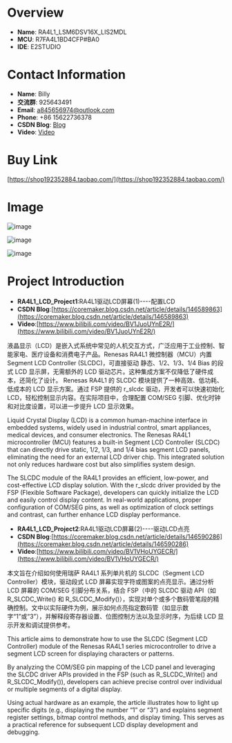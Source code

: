 # Overview
- **Name**: RA4L1_LSM6DSV16X_LIS2MDL
- **MCU**: R7FA4L1BD4CFP#BA0
- **IDE**: E2STUDIO

  


# Contact Information

- **Name**: Billy
- **交流群**: 925643491
- **Email**: a845656974@outlook.com
- **Phone**: +86 15622736378
- **CSDN Blog**: [Blog](https://blog.csdn.net/xinzuofang)
- **Video**: [Video](https://space.bilibili.com/3546563710290070)




# Buy Link
[https://shop192352884.taobao.com/](https://shop192352884.taobao.com/)


 
# Image

![image](https://github.com/user-attachments/assets/3678fac6-6aa2-4121-9702-f78fb5de878a)

![image](https://github.com/user-attachments/assets/339f1c8b-d5c0-4675-b444-ebf9906195b5)

![image](https://github.com/user-attachments/assets/f2173141-c20d-4fed-8ca4-3bb6d21df866)


# Project Introduction

- **RA4L1_LCD_Project1**:RA4L1驱动LCD屏幕(1)----配置LCD
- **CSDN Blog**:[https://coremaker.blog.csdn.net/article/details/146589863](https://coremaker.blog.csdn.net/article/details/146589863)
- **Video**:[https://www.bilibili.com/video/BV1JuoUYnE2R/](https://www.bilibili.com/video/BV1JuoUYnE2R/)

液晶显示（LCD）是嵌入式系统中常见的人机交互方式，广泛应用于工业控制、智能家电、医疗设备和消费电子产品。Renesas RA4L1 微控制器（MCU）内置 Segment LCD Controller (SLCDC)，可直接驱动 静态、1/2、1/3、1/4 Bias 的段式 LCD 显示屏，无需额外的 LCD 驱动芯片。这种集成方案不仅降低了硬件成本，还简化了设计。
Renesas RA4L1 的 SLCDC 模块提供了一种高效、低功耗、低成本的 LCD 显示方案。通过 FSP 提供的 r_slcdc 驱动，开发者可以快速初始化 LCD，轻松控制显示内容。在实际项目中，合理配置 COM/SEG 引脚、优化时钟和对比度设置，可以进一步提升 LCD 显示效果。

Liquid Crystal Display (LCD) is a common human-machine interface in embedded systems, widely used in industrial control, smart appliances, medical devices, and consumer electronics. The Renesas RA4L1 microcontroller (MCU) features a built-in Segment LCD Controller (SLCDC) that can directly drive static, 1/2, 1/3, and 1/4 bias segment LCD panels, eliminating the need for an external LCD driver chip. This integrated solution not only reduces hardware cost but also simplifies system design.

The SLCDC module of the RA4L1 provides an efficient, low-power, and cost-effective LCD display solution. With the r_slcdc driver provided by the FSP (Flexible Software Package), developers can quickly initialize the LCD and easily control display content. In real-world applications, proper configuration of COM/SEG pins, as well as optimization of clock settings and contrast, can further enhance LCD display performance.


- **RA4L1_LCD_Project2**:RA4L1驱动LCD屏幕(2)----驱动LCD点亮
- **CSDN Blog**:[https://coremaker.blog.csdn.net/article/details/146590286](https://coremaker.blog.csdn.net/article/details/146590286)
- **Video**:[https://www.bilibili.com/video/BV1VHoUYGECR/](https://www.bilibili.com/video/BV1VHoUYGECR/)

本文旨在介绍如何使用瑞萨 RA4L1 系列单片机的 SLCDC（Segment LCD Controller）模块，驱动段式 LCD 屏幕实现字符或图案的点亮显示。通过分析 LCD 屏幕的 COM/SEG 引脚分布关系，结合 FSP（中的 SLCDC 驱动 API（如 R_SLCDC_Write() 和 R_SLCDC_Modify()），实现对单个或多个数码管笔段的精确控制。文中以实际硬件为例，展示如何点亮指定数码管（如显示数字“1”或“3”），并解释段寄存器设置、位图控制方法以及显示时序，为后续 LCD 显示开发和调试提供参考。

This article aims to demonstrate how to use the SLCDC (Segment LCD Controller) module of the Renesas RA4L1 series microcontroller to drive a segment LCD screen for displaying characters or patterns.

By analyzing the COM/SEG pin mapping of the LCD panel and leveraging the SLCDC driver APIs provided in the FSP (such as R_SLCDC_Write() and R_SLCDC_Modify()), developers can achieve precise control over individual or multiple segments of a digital display.

Using actual hardware as an example, the article illustrates how to light up specific digits (e.g., displaying the number “1” or “3”) and explains segment register settings, bitmap control methods, and display timing. This serves as a practical reference for subsequent LCD display development and debugging.




